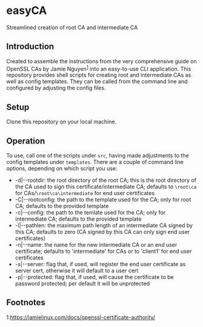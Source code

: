 easyCA
========
Streamlined creation of root CA and intermediate CA


Introduction
------------
Created to assemble the instructions from the very comprehensive guide on OpenSSL CAs by Jamie Nguyen<sup>[1](#myfootnote1)</sup> into an easy-to-use CLI application.
This repository provides shell scripts for creating root and intermediate CAs as well as config templates. They can be called from the command line and configured by adjusting the config files. 


Setup
-----
Clone this repository on your local machine.


Operation
---------
To use, call one of the scripts under `src`, having made adjustments to the config templates under `templates`.
There are a couple of command line options, depending on which script you use:
- -d|--rootdir: the root directory of the root CA; this is the root directory of the CA used to sign this certificate/intermediate CA; defaults to `\root\ca` for CAs/`\root\ca\intermediate` for end user certificates
- -C|--rootconfig: the path to the template used for the CA; only for root CA; defaults to the provided template
- -c|--config: the path to the temlate used for the CA; only for intermediate CA; defaults to the provided template
- -l|--pathlen: the maximum path length of an intermediate CA signed by this CA; defaults to zero (CA signed by this CA can only sign end user certificates)
- -n|--name: the name for the new intermediate CA or an end user certificate; defaults to 'intermediate' for CAs or to 'client1' for end user certificates
- -s|--server: flag that, if used, will register the end user certificate as server cert, otherwise it will default to a user cert
- -p|--protected: flag that, if used, will cause the certificate to be password protected; per default it will be unprotected

Footnotes
---------
<a name="myfootnote1">1</a>:https://jamielinux.com/docs/openssl-certificate-authority/

